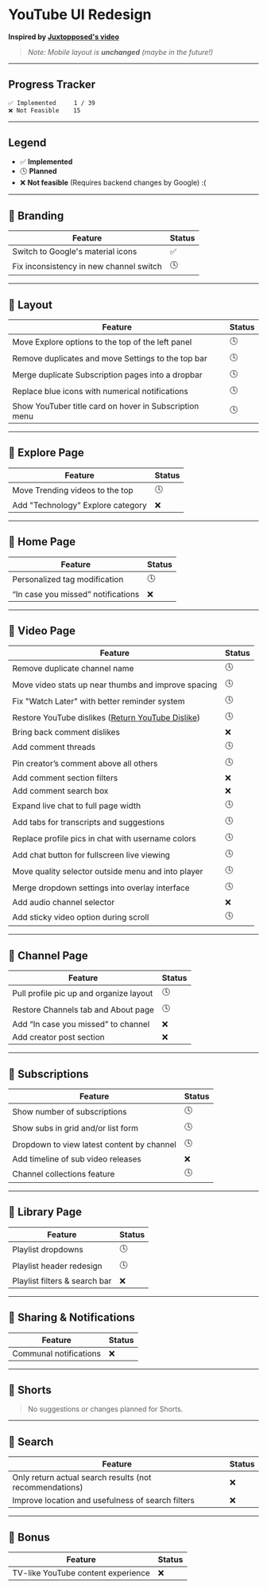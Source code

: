 # YouTube UI Redesign

**Inspired by [Juxtopposed's video](https://www.youtube.com/watch?v=OUM6XmhViN4)**  

> _Note: Mobile layout is **unchanged** (maybe in the future!)_

---

## Progress Tracker

```md
✅ Implemented     1 / 39 
❌ Not Feasible    15
```

---

## Legend

- ✅ **Implemented**
- 🕓 **Planned**
- ❌ **Not feasible** (Requires backend changes by Google) :(

---

## 🔹 Branding

| Feature | Status |
|--------|--------|
| Switch to Google's material icons | ✅ |
| Fix inconsistency in new channel switch | 🕓 |

---

## 🔹 Layout

| Feature | Status |
|--------|--------|
| Move Explore options to the top of the left panel | 🕓 |
| Remove duplicates and move Settings to the top bar | 🕓 |
| Merge duplicate Subscription pages into a dropbar | 🕓 |
| Replace blue icons with numerical notifications | 🕓 |
| Show YouTuber title card on hover in Subscription menu | 🕓 |

---

## 🔹 Explore Page

| Feature | Status |
|--------|--------|
| Move Trending videos to the top | 🕓 |
| Add "Technology" Explore category | ❌ |

---

## 🔹 Home Page

| Feature | Status |
|--------|--------|
| Personalized tag modification | 🕓 |
| “In case you missed” notifications | ❌ |

---

## 🔹 Video Page

| Feature | Status |
|--------|--------|
| Remove duplicate channel name | 🕓 |
| Move video stats up near thumbs and improve spacing | 🕓 |
| Fix "Watch Later" with better reminder system | 🕓 |
| Restore YouTube dislikes ([Return YouTube Dislike](https://www.returnyoutubedislike.com/)) | 🕓 |
| Bring back comment dislikes | ❌ |
| Add comment threads | 🕓 |
| Pin creator’s comment above all others | 🕓 |
| Add comment section filters | ❌ |
| Add comment search box | ❌ |
| Expand live chat to full page width | 🕓 |
| Add tabs for transcripts and suggestions | 🕓 |
| Replace profile pics in chat with username colors | 🕓 |
| Add chat button for fullscreen live viewing | 🕓 |
| Move quality selector outside menu and into player | 🕓 |
| Merge dropdown settings into overlay interface | 🕓 |
| Add audio channel selector | ❌ |
| Add sticky video option during scroll | 🕓 |

---

## 🔹 Channel Page

| Feature | Status |
|--------|--------|
| Pull profile pic up and organize layout | 🕓 |
| Restore Channels tab and About page | 🕓 |
| Add “In case you missed” to channel | ❌ |
| Add creator post section | ❌ |

---

## 🔹 Subscriptions

| Feature | Status |
|--------|--------|
| Show number of subscriptions | 🕓 |
| Show subs in grid and/or list form | 🕓 |
| Dropdown to view latest content by channel | 🕓 |
| Add timeline of sub video releases | ❌ |
| Channel collections feature | 🕓 |

---

## 🔹 Library Page

| Feature | Status |
|--------|--------|
| Playlist dropdowns | 🕓 |
| Playlist header redesign | 🕓 |
| Playlist filters & search bar | ❌ |

---

## 🔹 Sharing & Notifications

| Feature | Status |
|--------|--------|
| Communal notifications | ❌ |

---

## 🔹 Shorts

> No suggestions or changes planned for Shorts.

---

## 🔹 Search

| Feature | Status |
|--------|--------|
| Only return actual search results (not recommendations) | ❌ |
| Improve location and usefulness of search filters | ❌ |

---

## 🔹 Bonus

| Feature | Status |
|--------|--------|
| TV-like YouTube content experience | ❌ |
